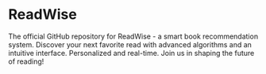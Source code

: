 # ReadWise
The official GitHub repository for ReadWise - a smart book recommendation system. Discover your next favorite read with advanced algorithms and an intuitive interface. Personalized and real-time. Join us in shaping the future of reading!
